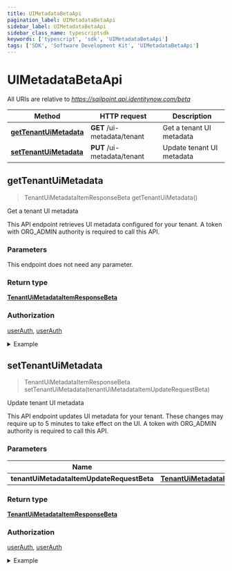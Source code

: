 ```yaml
---
title: UIMetadataBetaApi
pagination_label: UIMetadataBetaApi
sidebar_label: UIMetadataBetaApi
sidebar_class_name: typescriptsdk
keywords: ['typescript', 'sdk', 'UIMetadataBetaApi'] 
tags: ['SDK', 'Software Development Kit', 'UIMetadataBetaApi']
---
```


# UIMetadataBetaApi

All URIs are relative to *https://sailpoint.api.identitynow.com/beta*

Method | HTTP request | Description
------------- | ------------- | -------------
[**getTenantUiMetadata**](UIMetadataBetaApi.md#getTenantUiMetadata) | **GET** /ui-metadata/tenant | Get a tenant UI metadata
[**setTenantUiMetadata**](UIMetadataBetaApi.md#setTenantUiMetadata) | **PUT** /ui-metadata/tenant | Update tenant UI metadata



## getTenantUiMetadata

> TenantUiMetadataItemResponseBeta getTenantUiMetadata()

Get a tenant UI metadata

This API endpoint retrieves UI metadata configured for your tenant. A token with ORG_ADMIN authority is required to call this API.

### Parameters

This endpoint does not need any parameter.

### Return type

[**TenantUiMetadataItemResponseBeta**](../Models/TenantUiMetadataItemResponseBeta.md)

### Authorization

[userAuth](https://developer.sailpoint.com/docs/api/v3/identity-security-cloud-v-3-api#authentication), [userAuth](https://developer.sailpoint.com/docs/api/v3/identity-security-cloud-v-3-api#authentication)

<details>
<summary>Example</summary>

```javascript
import { Configuration, UIMetadataBetaApi } from "sailpoint-api-client";
const apiConfig = new Configuration();
const uIMetadataBetaApi = new UIMetadataBetaApi(apiConfig);

{
  "usernameEmptyText" : "Please provide your work email address...",
  "usernameLabel" : "Email",
  "iframeWhiteList" : "http://example.com http://example2.com"
}



try {
    const val = await uIMetadataBetaApi.getTenantUiMetadata();
    
    // Below is a request that includes all optional parameters      
    // const val = await uIMetadataBetaApi.getTenantUiMetadata();
    console.log('API called successfully. Returned data: ' + val.data);
    
} catch (error) {
    console.error('Error occurred while calling API: ', error);
}
```
</details>


## setTenantUiMetadata

> TenantUiMetadataItemResponseBeta setTenantUiMetadata(tenantUiMetadataItemUpdateRequestBeta)

Update tenant UI metadata

This API endpoint updates UI metadata for your tenant. These changes may require up to 5 minutes to take effect on the UI. A token with ORG_ADMIN authority is required to call this API.

### Parameters


Name | Type | Description  | Notes
------------- | ------------- | ------------- | -------------
 **tenantUiMetadataItemUpdateRequestBeta** | [**TenantUiMetadataItemUpdateRequestBeta**](../Models/TenantUiMetadataItemUpdateRequestBeta.md)|  | 

### Return type

[**TenantUiMetadataItemResponseBeta**](../Models/TenantUiMetadataItemResponseBeta.md)

### Authorization

[userAuth](https://developer.sailpoint.com/docs/api/v3/identity-security-cloud-v-3-api#authentication), [userAuth](https://developer.sailpoint.com/docs/api/v3/identity-security-cloud-v-3-api#authentication)

<details>
<summary>Example</summary>

```javascript
import { Configuration, UIMetadataBetaApi, TenantUiMetadataItemUpdateRequestBeta } from "sailpoint-api-client";
const apiConfig = new Configuration();
const uIMetadataBetaApi = new UIMetadataBetaApi(apiConfig);

{
  "usernameEmptyText" : "Please provide your work email address...",
  "usernameLabel" : "Email",
  "iframeWhiteList" : "http://example.com http://example2.com"
}


const tenantUiMetadataItemUpdateRequestBeta : TenantUiMetadataItemUpdateRequestBeta = 

try {
    const val = await uIMetadataBetaApi.setTenantUiMetadata(tenantUiMetadataItemUpdateRequestBeta);
    
    // Below is a request that includes all optional parameters      
    // const val = await uIMetadataBetaApi.setTenantUiMetadata(tenantUiMetadataItemUpdateRequestBeta);
    console.log('API called successfully. Returned data: ' + val.data);
    
} catch (error) {
    console.error('Error occurred while calling API: ', error);
}
```
</details>


